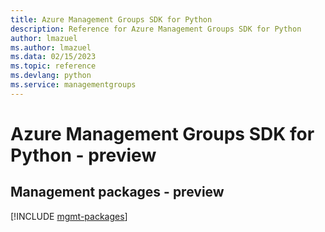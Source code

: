 ```yaml
---
title: Azure Management Groups SDK for Python
description: Reference for Azure Management Groups SDK for Python
author: lmazuel
ms.author: lmazuel
ms.data: 02/15/2023
ms.topic: reference
ms.devlang: python
ms.service: managementgroups
---
```

# Azure Management Groups SDK for Python - preview

## Management packages - preview
[!INCLUDE [mgmt-packages](management-groups-mgmt-index.md)]